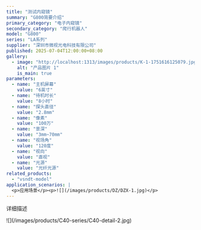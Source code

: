 ```yaml
---
title: "测试内窥镜"
summary: "G800简要介绍"
primary_category: "电子内窥镜"
secondary_category: "爬行机器人"
model: "G800"
series: "LA系列"
supplier: "深圳市微视光电科技有限公司"
published: 2025-07-04T12:00:00+08:00
gallery:
  - image: "http://localhost:1313/images/products/K-1-1751616125079.jpg"
    alt: "产品图片 1"
    is_main: true
parameters:
  - name: "主机屏幕"
    value: "6英寸"
  - name: "待机时长"
    value: "8小时"
  - name: "探头直径"
    value: "2.8mm"
  - name: "像素"
    value: "100万"
  - name: "景深"
    value: "3mm~70mm"
  - name: "视场角"
    value: "120度"
  - name: "视向"
    value: "直视"
  - name: "光源"
    value: "光纤光源"
related_products:
  - "vsndt-model"
application_scenarios: |
  <p>应用场景</p><p>![](/images/products/DZ/DZX-1.jpg)</p>
---
```


<p>详细描述</p><p>![](/images/products/C40-series/C40-detail-2.jpg)</p>